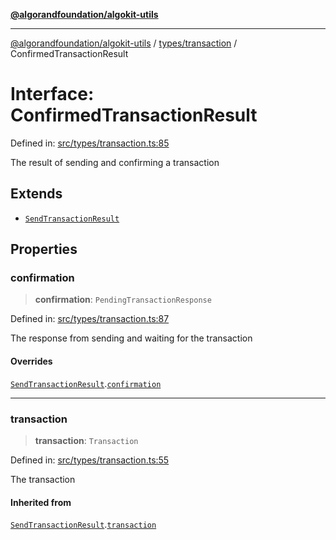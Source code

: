 [**@algorandfoundation/algokit-utils**](../../../README.md)

***

[@algorandfoundation/algokit-utils](../../../README.md) / [types/transaction](../README.md) / ConfirmedTransactionResult

# Interface: ConfirmedTransactionResult

Defined in: [src/types/transaction.ts:85](https://github.com/algorandfoundation/algokit-utils-ts/blob/main/src/types/transaction.ts#L85)

The result of sending and confirming a transaction

## Extends

- [`SendTransactionResult`](SendTransactionResult.md)

## Properties

### confirmation

> **confirmation**: `PendingTransactionResponse`

Defined in: [src/types/transaction.ts:87](https://github.com/algorandfoundation/algokit-utils-ts/blob/main/src/types/transaction.ts#L87)

The response from sending and waiting for the transaction

#### Overrides

[`SendTransactionResult`](SendTransactionResult.md).[`confirmation`](SendTransactionResult.md#confirmation)

***

### transaction

> **transaction**: `Transaction`

Defined in: [src/types/transaction.ts:55](https://github.com/algorandfoundation/algokit-utils-ts/blob/main/src/types/transaction.ts#L55)

The transaction

#### Inherited from

[`SendTransactionResult`](SendTransactionResult.md).[`transaction`](SendTransactionResult.md#transaction)

